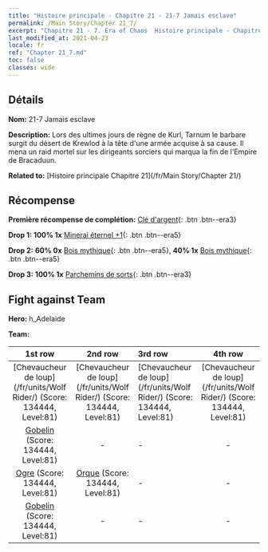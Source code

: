 ```yaml
---
title: "Histoire principale - Chapitre 21 - 21-7 Jamais esclave"
permalink: /Main Story/Chapter 21_7/
excerpt: "Chapitre 21 - 7. Era of Chaos  Histoire principale - Chapitre 21_7. 21-7 Jamais esclave"
last_modified_at: 2021-04-23
locale: fr
ref: "Chapter 21_7.md"
toc: false
classes: wide
---
```


## Détails

 **Nom:** 21-7 Jamais esclave

 **Description:** Lors des ultimes jours de règne de Kurl, Tarnum le barbare surgit du désert de Krewlod à la tête d'une armée acquise à sa cause. Il mena un raid mortel sur les dirigeants sorciers qui marqua la fin de l'Empire de Bracaduun.

 **Related to:** [Histoire principale Chapitre 21](/fr/Main Story/Chapter 21/)

## Récompense

 **Première récompense de complétion:** [Clé d'argent](/ItemsFR/con_693/){: .btn .btn--era3}

 **Drop 1:** **100% 1x** [Minerai éternel +1](/ItemsFR/mat_68/){: .btn .btn--era5}

 **Drop 2:** **60% 0x** [Bois mythique](/ItemsFR/mat_62/){: .btn .btn--era5}, **40% 1x** [Bois mythique](/ItemsFR/mat_62/){: .btn .btn--era5}

 **Drop 3:** **100% 1x** [Parchemins de sorts](/ItemsFR/con_694/){: .btn .btn--era3}


## Fight against Team
 **Hero:** h_Adelaide

 **Team:**


  | 1st row | 2nd row | 3rd row | 4th row |
  |:----:|:----:|:----|:----:|
  | [Chevaucheur de loup](/fr/units/Wolf Rider/) (Score: 134444, Level:81)  | [Chevaucheur de loup](/fr/units/Wolf Rider/) (Score: 134444, Level:81)  | [Chevaucheur de loup](/fr/units/Wolf Rider/) (Score: 134444, Level:81)  | [Chevaucheur de loup](/fr/units/Wolf Rider/) (Score: 134444, Level:81)  |
  | [Gobelin](/fr/units/Goblin/) (Score: 134444, Level:81)  | - | - | - |
  | [Ogre](/fr/units/Ogre/) (Score: 134444, Level:81)  | [Orque](/fr/units/Orc/) (Score: 134444, Level:81)  | - | - |
  | [Gobelin](/fr/units/Goblin/) (Score: 134444, Level:81)  | - | - | - |



